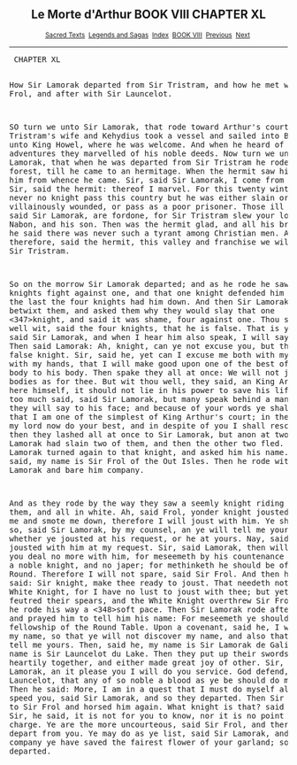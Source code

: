 <body>
 
 
 <center><h2>Le Morte d'Arthur BOOK VIII CHAPTER XL</h2></center>
 <center><small>
 <a href="../../index.htm">Sacred Texts</a> 
 <a href="../index.htm">Legends and Sagas</a> 
 <a href="index.htm">Index</a> 
 <a href="book07.htm">BOOK VIII</a> 
 <a href="mart192.htm">Previous</a> 
 <a href="mart194.htm">Next</a> 
 </small></center><hr>
 <pre>
 CHAPTER XL
 
 How Sir Lamorak departed from Sir Tristram, and how
 he met with Sir Frol, and after with Sir Launcelot.
 
 SO turn we unto Sir Lamorak, that rode toward Arthur's court, and
 Sir Tristram's wife and Kehydius took a vessel and sailed into
 Brittany, unto King Howel, where he was welcome.  And when he
 heard of these adventures they marvelled of his noble deeds.  Now
 turn we unto Sir Lamorak, that when he was departed from Sir
 Tristram he rode out of the forest, till he came to an hermitage. 
 When the hermit saw him, he asked him from whence he came.  Sir,
 said Sir Lamorak, I come from this valley.  Sir, said the hermit:
 thereof I marvel.  For this twenty winter I saw never no knight
 pass this country but he was either slain or villainously
 wounded, or pass as a poor prisoner.  Those ill customs, said Sir
 Lamorak, are fordone, for Sir Tristram slew your lord, Sir Nabon,
 and his son.  Then was the hermit glad, and all his brethren, for
 he said there was never such a tyrant among Christian men.  And
 therefore, said the hermit, this valley and franchise we will
 hold of Sir Tristram.
 
 So on the morrow Sir Lamorak departed; and as he rode he saw four
 knights fight against one, and that one knight defended him well,
 but at the last the four knights had him down.  And then Sir
 Lamorak went betwixt them, and asked them why they would slay
 that one &lt;347&gt;knight, and said it was shame, four against one. 
 Thou shalt well wit, said the four knights, that he is false. 
 That is your tale, said Sir Lamorak, and when I hear him also
 speak, I will say as ye say.  Then said Lamorak:  Ah, knight, can
 ye not excuse you, but that ye are a false knight.  Sir, said he,
 yet can I excuse me both with my word and with my hands, that I
 will make good upon one of the best of them, my body to his body. 
 Then spake they all at once:  We will not jeopardy our bodies as
 for thee.  But wit thou well, they said, an King Arthur were here
 himself, it should not lie in his power to save his life.  That
 is too much said, said Sir Lamorak, but many speak behind a man
 more than they will say to his face; and because of your words ye
 shall understand that I am one of the simplest of King Arthur's
 court; in the worship of my lord now do your best, and in despite
 of you I shall rescue him.  And then they lashed all at once to
 Sir Lamorak, but anon at two strokes Sir Lamorak had slain two of
 them, and then the other two fled.  So then Sir Lamorak turned
 again to that knight, and asked him his name.  Sir, he said, my
 name is Sir Frol of the Out Isles.  Then he rode with Sir Lamorak
 and bare him company.
 
 And as they rode by the way they saw a seemly knight riding
 against them, and all in white.  Ah, said Frol, yonder knight
 jousted late with me and smote me down, therefore I will joust
 with him.  Ye shall not do so, said Sir Lamorak, by my counsel,
 an ye will tell me your quarrel, whether ye jousted at his
 request, or he at yours.  Nay, said Sir Frol, I jousted with him
 at my request.  Sir, said Lamorak, then will I counsel you deal
 no more with him, for meseemeth by his countenance he should be a
 noble knight, and no japer; for methinketh he should be of the
 Table Round.  Therefore I will not spare, said Sir Frol.  And
 then he cried and said:  Sir knight, make thee ready to joust. 
 That needeth not, said the White Knight, for I have no lust to
 joust with thee; but yet they feutred their spears, and the White
 Knight overthrew Sir Frol, and then he rode his way a &lt;348&gt;soft
 pace.  Then Sir Lamorak rode after him, and prayed him to tell
 him his name:  For meseemeth ye should be of the fellowship of
 the Round Table.  Upon a covenant, said he, I will tell you my
 name, so that ye will not discover my name, and also that ye will
 tell me yours.  Then, said he, my name is Sir Lamorak de Galis. 
 And my name is Sir Launcelot du Lake.  Then they put up their
 swords, and kissed heartily together, and either made great joy
 of other.  Sir, said Sir Lamorak, an it please you I will do you
 service.  God defend, said Launcelot, that any of so noble a
 blood as ye be should do me service.  Then he said:  More, I am
 in a quest that I must do myself alone.  Now God speed you, said
 Sir Lamorak, and so they departed.  Then Sir Lamorak came to Sir
 Frol and horsed him again.  What knight is that? said Sir Frol. 
 Sir, he said, it is not for you to know, nor it is no point of my
 charge.  Ye are the more uncourteous, said Sir Frol, and
 therefore I will depart from you.  Ye may do as ye list, said Sir
 Lamorak, and yet by my company ye have saved the fairest flower
 of your garland; so they departed.
 
 
 
 </pre></body>